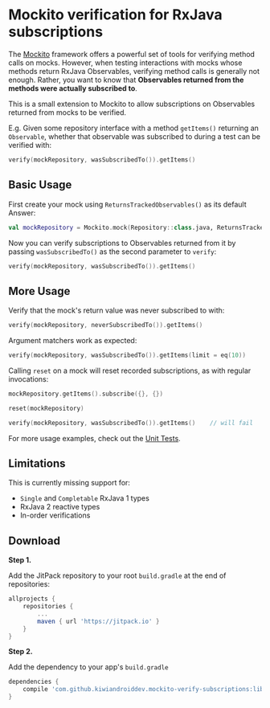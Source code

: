 # Mockito verification for RxJava subscriptions

The [Mockito](http://site.mockito.org/) framework offers a powerful set of tools for verifying method calls on mocks. However, when testing interactions with mocks whose methods return RxJava Observables, verifying method calls is generally not enough. Rather, you want to know that  **Observables returned from the methods were actually subscribed to**.

This is a small extension to Mockito to allow subscriptions on Observables returned from mocks to be verified.

E.g. Given some repository interface with a method `getItems()` returning an `Observable`, whether that observable was subscribed to during a test can be verified with:

```kotlin
verify(mockRepository, wasSubscribedTo()).getItems()
```

Basic Usage
-----------

First create your mock using `ReturnsTrackedObservables()` as its default Answer:
```kotlin
val mockRepository = Mockito.mock(Repository::class.java, ReturnsTrackedObservables())
```

Now you can verify subscriptions to Observables returned from it by passing `wasSubscribedTo()` as the second parameter to `verify`:

```kotlin
verify(mockRepository, wasSubscribedTo()).getItems()
```

More Usage
----------

Verify that the mock's return value was never subscribed to with:

```kotlin
verify(mockRepository, neverSubscribedTo()).getItems()
```

Argument matchers work as expected:

```kotlin
verify(mockRepository, wasSubscribedTo()).getItems(limit = eq(10))
```

Calling `reset` on a mock will reset recorded subscriptions, as with regular invocations:
```kotlin
mockRepository.getItems().subscribe({}, {})

reset(mockRepository)

verify(mockRepository, wasSubscribedTo()).getItems()    // will fail
```

For more usage examples, check out the [Unit Tests](library/src/test/kotlin/nz/co/kiwiandroiddev/mockito/rxjava/verification/SubscribedToTest.kt).

Limitations
-----------

This is currently missing support for:
* `Single` and `Completable` RxJava 1 types
* RxJava 2 reactive types
* In-order verifications

Download
--------

**Step 1.**

Add the JitPack repository to your root `build.gradle` at the end of repositories:

```groovy
allprojects {
    repositories {
        ...
        maven { url 'https://jitpack.io' }
    }
}
```
**Step 2.**

Add the dependency to your app's `build.gradle`

```groovy
dependencies {
    compile 'com.github.kiwiandroiddev.mockito-verify-subscriptions:library:v0.1-alpha'
}
```
